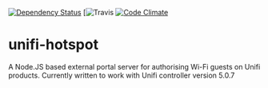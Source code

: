 [![Dependency Status](https://david-dm.org/woodjamie/unifi-hotspot.svg)](https://david-dm.org/woodjamie/unifi-hotspot)
[![Travis](https://travis-ci.org/woodjamie/unifi-hotspot.svg?branch=master)
[![Code Climate](https://codeclimate.com/github/woodjamie/unifi-hotspot/badges/gpa.svg)](https://codeclimate.com/github/woodjamie/unifi-hotspot)
# unifi-hotspot
A Node.JS based external portal server for authorising Wi-Fi guests on Unifi products.
Currently written to work with Unifi controller version  5.0.7
